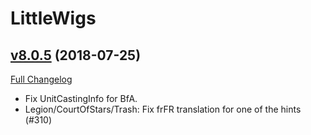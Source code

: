 # LittleWigs

## [v8.0.5](https://github.com/BigWigsMods/LittleWigs/tree/v8.0.5) (2018-07-25)
[Full Changelog](https://github.com/BigWigsMods/LittleWigs/compare/v8.0.4...v8.0.5)

- Fix UnitCastingInfo for BfA.  
- Legion/CourtOfStars/Trash: Fix frFR translation for one of the hints (#310)  
